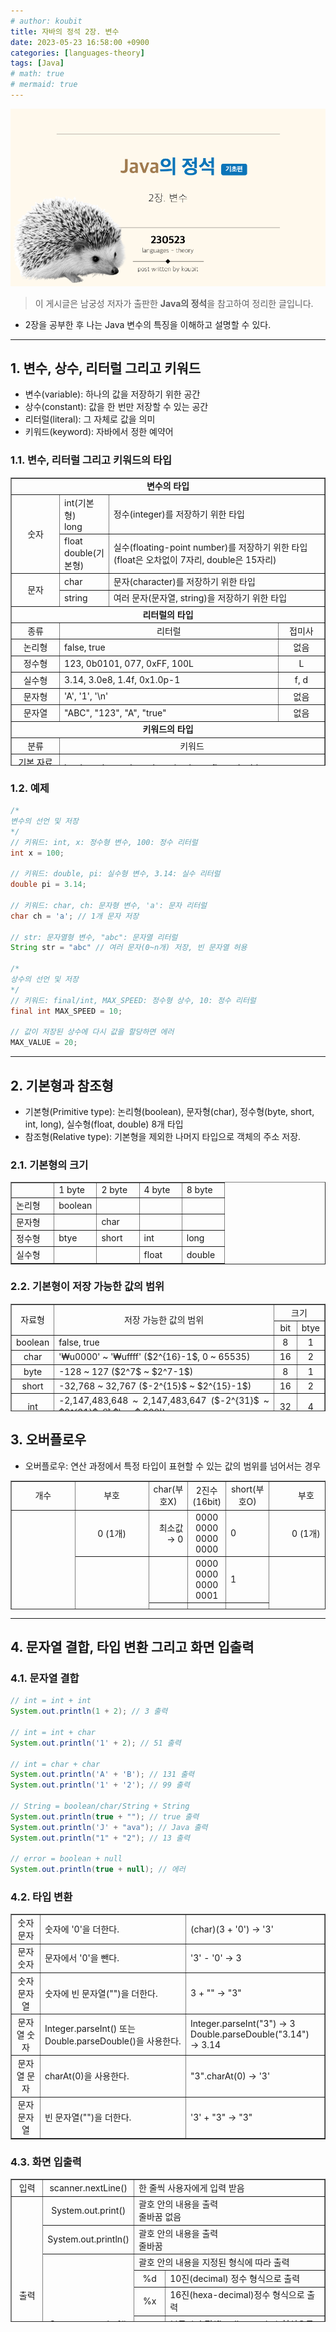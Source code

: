 ```yaml
---
# author: koubit
title: 자바의 정석 2장. 변수
date: 2023-05-23 16:58:00 +0900
categories: [languages-theory]
tags: [Java]
# math: true
# mermaid: true
---
```


![슬라이드1](/assets/img/computer-science/languages/theory/20230523-slide1.png)

> 이 게시글은 남궁성 저자가 출판한 **Java의 정석**을 참고하여 정리한 글입니다.

* 2장을 공부한 후 나는 Java 변수의 특징을 이해하고 설명할 수 있다.

* * *

## 1. 변수, 상수, 리터럴 그리고 키워드
* 변수(variable): 하나의 값을 저장하기 위한 공간
* 상수(constant): 값을 한 번만 저장할 수 있는 공간
* 리터럴(literal): 그 자체로 값을 의미
* 키워드(keyword): 자바에서 정한 예약어

### 1.1. 변수, 리터럴 그리고 키워드의 타입
<table style="border-collapse: collapse; width: 100%; height: 461px;" border="1" data-ke-align="alignLeft">
    <tbody>
        <tr style="height: 18px;">
            <td style="width: 99.9272%; text-align: center; height: 18px;" colspan="4"><b>변수의 타입</b></td>
        </tr>
        <tr style="height: 36px;">
            <td style="width: 15.4263%; height: 73px; text-align: center;" rowspan="2">숫자</td>
            <td style="width: 15.3876%; height: 36px;">int(기본형)<br />long</td>
            <td style="width: 69.1133%; height: 36px;" colspan="2">정수(integer)를 저장하기 위한 타입</td>
        </tr>
        <tr style="height: 37px;">
            <td style="width: 15.3876%; height: 37px;">float<br />double(기본형)</td>
            <td style="width: 69.1133%; height: 37px;" colspan="2">실수(floating-point number)를 저장하기 위한 타입<br />(float은
                오차없이 7자리, double은 15자리)</td>
        </tr>
        <tr style="height: 18px;">
            <td style="width: 15.4263%; height: 36px; text-align: center;" rowspan="2">문자</td>
            <td style="width: 15.3876%; height: 18px;">char</td>
            <td style="width: 69.1133%; height: 18px;" colspan="2">문자(character)를 저장하기 위한 타입</td>
        </tr>
        <tr style="height: 18px;">
            <td style="width: 15.3876%; height: 18px;">string</td>
            <td style="width: 69.1133%; height: 18px;" colspan="2">여러 문자(문자열, string)을 저장하기 위한 타입</td>
        </tr>
        <tr style="height: 18px;">
            <td style="width: 99.9272%; text-align: center; height: 18px;" colspan="4"><b>리터럴의 타입</b></td>
        </tr>
        <tr style="height: 18px;">
            <td style="width: 15.4263%; height: 18px; text-align: center;">종류</td>
            <td style="width: 69.6561%; height: 18px; text-align: center;" colspan="2">리터럴</td>
            <td style="width: 14.8448%; height: 18px; text-align: center;">접미사</td>
        </tr>
        <tr style="height: 18px;">
            <td style="width: 15.4263%; height: 18px; text-align: center;">논리형</td>
            <td style="width: 69.6561%; height: 18px;" colspan="2">false, true</td>
            <td style="width: 14.8448%; height: 18px; text-align: center;">없음</td>
        </tr>
        <tr style="height: 18px;">
            <td style="width: 15.4263%; height: 18px; text-align: center;">정수형</td>
            <td style="width: 69.6561%; height: 18px;" colspan="2">123, 0b0101, 077, 0xFF, 100L</td>
            <td style="width: 14.8448%; height: 18px; text-align: center;">L</td>
        </tr>
        <tr style="height: 18px;">
            <td style="width: 15.4263%; height: 18px; text-align: center;">실수형</td>
            <td style="width: 69.6561%; height: 18px;" colspan="2">3.14, 3.0e8, 1.4f, 0x1.0p-1</td>
            <td style="width: 14.8448%; height: 18px; text-align: center;">f, d</td>
        </tr>
        <tr style="height: 10px;">
            <td style="width: 15.4263%; height: 10px; text-align: center;">문자형</td>
            <td style="width: 69.6561%; height: 10px;" colspan="2">'A', '1', '\n'</td>
            <td style="width: 14.8448%; height: 10px; text-align: center;">없음</td>
        </tr>
        <tr style="height: 18px;">
            <td style="width: 15.4263%; height: 18px; text-align: center;">문자열</td>
            <td style="height: 18px; width: 69.6561%;" colspan="2">"ABC", "123", "A", "true"</td>
            <td style="width: 14.8448%; height: 18px; text-align: center;">없음</td>
        </tr>
        <tr style="height: 18px;">
            <td style="width: 99.9272%; text-align: center; height: 18px;" colspan="4"><b>키워드의 타입</b></td>
        </tr>
        <tr style="height: 18px;">
            <td style="width: 15.4263%; text-align: center; height: 18px;">분류</td>
            <td style="width: 84.5009%; height: 18px; text-align: center;" colspan="3">키워드</td>
        </tr>
        <tr style="height: 18px;">
            <td style="width: 15.4263%; text-align: center; height: 18px;">기본 자료형</td>
            <td style="width: 84.5009%; height: 18px; text-align: justify;" colspan="3">boolean, byte, char, short, int,
                long, float, double</td>
        </tr>
        <tr style="height: 18px;">
            <td style="width: 15.4263%; text-align: center; height: 18px;">접근 지정자</td>
            <td style="width: 84.5009%; height: 18px; text-align: justify;" colspan="3">private, protected, public</td>
        </tr>
        <tr style="height: 18px;">
            <td style="width: 15.4263%; text-align: center; height: 18px;">클래스 관련</td>
            <td style="width: 84.5009%; height: 18px; text-align: justify;" colspan="3">class, abstract, interface,
                extends, implements</td>
        </tr>
        <tr style="height: 18px;">
            <td style="width: 15.4263%; text-align: center; height: 18px;">객체 관련</td>
            <td style="width: 84.5009%; height: 18px; text-align: justify;" colspan="3">new, instanceof, this, super,
                null</td>
        </tr>
        <tr style="height: 18px;">
            <td style="width: 15.4263%; text-align: center; height: 18px;">메소드 관련</td>
            <td style="width: 84.5009%; height: 18px; text-align: justify;" colspan="3">void, return</td>
        </tr>
        <tr style="height: 18px;">
            <td style="width: 15.4263%; text-align: center; height: 18px;">제어문</td>
            <td style="width: 84.5009%; height: 18px; text-align: justify;" colspan="3">if, else, switch, case, default,
                for, do, while, break, continue</td>
        </tr>
        <tr style="height: 18px;">
            <td style="width: 15.4263%; text-align: center; height: 18px;">논리 값</td>
            <td style="width: 84.5009%; height: 18px; text-align: justify;" colspan="3">true, false</td>
        </tr>
        <tr style="height: 18px;">
            <td style="width: 15.4263%; text-align: center; height: 18px;">예외 처리</td>
            <td style="width: 84.5009%; height: 18px; text-align: justify;" colspan="3">try, catch, finally, throw,
                throws</td>
        </tr>
        <tr style="height: 18px;">
            <td style="width: 15.4263%; text-align: center; height: 18px;">기타</td>
            <td style="width: 84.5009%; height: 18px; text-align: justify;" colspan="3">transient, volatile, package,
                import, synchronized, native, final, static, strictftp</td>
        </tr>
        <tr style="height: 18px;">
            <td style="width: 15.4263%; text-align: center; height: 18px;">사용되지 않음</td>
            <td style="width: 84.5009%; height: 18px; text-align: justify;" colspan="3">goto, const</td>
        </tr>
    </tbody>
</table>

### 1.2. 예제
```java
/*
변수의 선언 및 저장
*/
// 키워드: int, x: 정수형 변수, 100: 정수 리터럴
int x = 100;

// 키워드: double, pi: 실수형 변수, 3.14: 실수 리터럴
double pi = 3.14;

// 키워드: char, ch: 문자형 변수, 'a': 문자 리터럴
char ch = 'a'; // 1개 문자 저장

// str: 문자열형 변수, "abc": 문자열 리터럴
String str = "abc" // 여러 문자(0~n개) 저장, 빈 문자열 허용

/*
상수의 선언 및 저장
*/
// 키워드: final/int, MAX_SPEED: 정수형 상수, 10: 정수 리터럴
final int MAX_SPEED = 10;

// 값이 저장된 상수에 다시 값을 할당하면 에러
MAX_VALUE = 20;
```

* * *

## 2. 기본형과 참조형
* 기본형(Primitive type): 논리형(boolean), 문자형(char), 정수형(byte, short, int, long), 실수형(float, double) 8개 타입
* 참조형(Relative type): 기본형을 제외한 나머지 타입으로 객체의 주소 저장.

### 2.1. 기본형의 크기
<table style="border-collapse: collapse; width: 100%;" border="1" data-ke-align="alignLeft">
    <tbody>
        <tr>
            <td style="width: 20%;">&nbsp;</td>
            <td style="width: 20%;">1 byte</td>
            <td style="width: 20%;">2 byte</td>
            <td style="width: 20%;">4 byte</td>
            <td style="width: 20%;">8 byte</td>
        </tr>
        <tr>
            <td style="width: 20%;">논리형</td>
            <td style="width: 20%;">boolean</td>
            <td style="width: 20%;">&nbsp;</td>
            <td style="width: 20%;">&nbsp;</td>
            <td style="width: 20%;">&nbsp;</td>
        </tr>
        <tr>
            <td style="width: 20%;">문자형</td>
            <td style="width: 20%;">&nbsp;</td>
            <td style="width: 20%;">char</td>
            <td style="width: 20%;">&nbsp;</td>
            <td style="width: 20%;">&nbsp;</td>
        </tr>
        <tr>
            <td style="width: 20%;">정수형</td>
            <td style="width: 20%;">btye</td>
            <td style="width: 20%;">short</td>
            <td style="width: 20%;">int</td>
            <td style="width: 20%;">long</td>
        </tr>
        <tr>
            <td style="width: 20%;">실수형</td>
            <td style="width: 20%;">&nbsp;</td>
            <td style="width: 20%;">&nbsp;</td>
            <td style="width: 20%;">float</td>
            <td style="width: 20%;">double</td>
        </tr>
    </tbody>
</table>

### 2.2. 기본형이 저장 가능한 값의 범위
<table style="border-collapse: collapse; width: 100%; height: 172px;" border="1" data-ke-align="alignLeft">
    <tbody>
        <tr style="height: 18px;">
            <td style="width: 13.3721%; text-align: center; height: 35px;" rowspan="2">자료형</td>
            <td style="width: 72.4419%; text-align: center; height: 35px;" rowspan="2">저장 가능한 값의 범위</td>
            <td style="width: 14.186%; text-align: center; height: 18px;" colspan="2">크기</td>
        </tr>
        <tr style="height: 17px;">
            <td style="width: 7.44185%; text-align: center; height: 17px;">bit</td>
            <td style="width: 6.74418%; text-align: center; height: 17px;">btye</td>
        </tr>
        <tr style="height: 17px;">
            <td style="width: 13.3721%; text-align: center; height: 17px;">boolean</td>
            <td style="width: 72.4419%; text-align: justify; height: 17px;">false, true</td>
            <td style="width: 7.44185%; text-align: center; height: 17px;">8</td>
            <td style="width: 6.74418%; text-align: center; height: 17px;">1</td>
        </tr>
        <tr style="height: 17px;">
            <td style="width: 13.3721%; text-align: center; height: 17px;">char</td>
            <td style="width: 72.4419%; text-align: justify; height: 17px;">'₩u0000' ~ '₩uffff' ($2^{16}-1$, 0 ~ 65535)
            </td>
            <td style="width: 7.44185%; text-align: center; height: 17px;">16</td>
            <td style="width: 6.74418%; text-align: center; height: 17px;">2</td>
        </tr>
        <tr style="height: 17px;">
            <td style="width: 13.3721%; text-align: center; height: 17px;">byte</td>
            <td style="width: 72.4419%; text-align: justify; height: 17px;">-128 ~ 127 ($2^7$ ~ $2^7-1$)</td>
            <td style="width: 7.44185%; text-align: center; height: 17px;">8</td>
            <td style="width: 6.74418%; text-align: center; height: 17px;">1</td>
        </tr>
        <tr style="height: 17px;">
            <td style="width: 13.3721%; text-align: center; height: 17px;">short</td>
            <td style="width: 72.4419%; text-align: justify; height: 17px;">-32,768 ~ 32,767 ($-2^{15}$ ~ $2^{15}-1$)
            </td>
            <td style="width: 7.44185%; text-align: center; height: 17px;">16</td>
            <td style="width: 6.74418%; text-align: center; height: 17px;">2</td>
        </tr>
        <tr style="height: 18px;">
            <td style="width: 13.3721%; text-align: center; height: 18px;">int</td>
            <td style="width: 72.4419%; text-align: justify; height: 18px;">-2,147,483,648 ~ 2,147,483,647 ($-2^{31}$ ~
                $2^{31}$, 약 $\pm$ 20억)</td>
            <td style="width: 7.44185%; text-align: center; height: 18px;">32</td>
            <td style="width: 6.74418%; text-align: center; height: 18px;">4</td>
        </tr>
        <tr style="height: 17px;">
            <td style="width: 13.3721%; text-align: center; height: 17px;">long</td>
            <td style="width: 72.4419%; text-align: justify; height: 17px;">-9,223,372,036,854,775,808 ~
                9,223,372,036,854,775,807 ($-2^{63}$~$2^{63}-1$)</td>
            <td style="width: 7.44185%; text-align: center; height: 17px;">64</td>
            <td style="width: 6.74418%; text-align: center; height: 17px;">8</td>
        </tr>
        <tr style="height: 17px;">
            <td style="width: 13.3721%; text-align: center; height: 17px;">float</td>
            <td style="width: 72.4419%; text-align: justify; height: 17px;"><span
                    style="text-align: justify;">-3.4E38</span> ~ 3.4E38 ($-3.4x10^{38}$ ~
                $3.4x10^{38}$)</td>
            <td style="width: 7.44185%; text-align: center; height: 17px;">32</td>
            <td style="width: 6.74418%; text-align: center; height: 17px;">4</td>
        </tr>
        <tr style="height: 17px;">
            <td style="width: 13.3721%; text-align: center; height: 17px;">double</td>
            <td style="width: 72.4419%; text-align: justify; height: 17px;"><span
                    style="text-align: justify;"><span>-</span>1.8E308</span>&nbsp;~ 1.8E308
                ($-1.8x10^{308}$ ~ $1.8x10^{308}$)</td>
            <td style="width: 7.44185%; text-align: center; height: 17px;">64</td>
            <td style="width: 6.74418%; text-align: center; height: 17px;">8</td>
        </tr>
    </tbody>
</table>

## 3. 오버플로우
* 오버플로우: 연산 과정에서 특정 타입이 표현할 수 있는 값의 범위를 넘어서는 경우

<table style="border-collapse: collapse; width: 100%; height: 206px;" border="1" data-ke-align="alignLeft">
    <tbody>
        <tr style="height: 18px;">
            <td style="width: 12.7131%; text-align: center; height: 18px;">개수</td>
            <td style="width: 15.3878%; text-align: center; height: 18px;">부호</td>
            <td style="width: 16.0853%; text-align: center; height: 18px;">char(부호X)</td>
            <td style="width: 24.5736%; text-align: center; height: 18px;">2진수(16bit)</td>
            <td style="width: 16.3178%; text-align: center; height: 18px;">short(부호O)</td>
            <td style="width: 14.9226%; text-align: center; height: 18px;">부호</td>
        </tr>
        <tr style="height: 34px;">
            <td style="width: 12.7131%; height: 188px; text-align: center;" rowspan="10">65536개<br />($2^{16}$개)</td>
            <td style="width: 15.3878%; height: 34px; text-align: center;">0 (1개)</td>
            <td style="width: 16.0853%; height: 34px; text-align: right;">최소값 &rarr; 0</td>
            <td style="width: 24.5736%; height: 34px; text-align: center;">0000 0000 0000 0000</td>
            <td style="width: 16.3178%; height: 34px; text-align: left;">0</td>
            <td style="width: 14.9226%; height: 34px; text-align: center;">0 (1개)</td>
        </tr>
        <tr style="height: 18px;">
            <td style="width: 15.3878%; height: 154px; text-align: center;" rowspan="9">
                양수<br />($2^{16}-1$개,<br />65535개)</td>
            <td style="width: 16.0853%; height: 18px; text-align: right;">&nbsp;</td>
            <td style="width: 24.5736%; height: 18px; text-align: center;">0000 0000 0000 0001</td>
            <td style="width: 16.3178%; height: 18px; text-align: left;">1</td>
            <td style="width: 14.9226%; height: 69px; text-align: center;" rowspan="4">
                양수<br />($2^{15}-1$개,<br />32767개)</td>
        </tr>
        <tr style="height: 17px;">
            <td style="width: 16.0853%; height: 17px; text-align: right;">...</td>
            <td style="width: 24.5736%; height: 17px; text-align: center;">...</td>
            <td style="width: 16.3178%; height: 17px; text-align: left;">...</td>
        </tr>
        <tr style="height: 17px;">
            <td style="width: 16.0853%; height: 17px; text-align: right;">32766</td>
            <td style="width: 24.5736%; height: 17px; text-align: center;">0111 1111 1111 1110</td>
            <td style="width: 16.3178%; height: 17px; text-align: left;">32766</td>
        </tr>
        <tr style="height: 17px;">
            <td style="width: 16.0853%; height: 17px; text-align: right;">32767</td>
            <td style="width: 24.5736%; height: 17px; text-align: center;">0111 1111 1111 1111</td>
            <td style="width: 16.3178%; height: 17px; text-align: left;">32767&nbsp; &larr; 최대값</td>
        </tr>
        <tr style="height: 17px;">
            <td style="width: 16.0853%; height: 17px; text-align: right;">32768</td>
            <td style="width: 24.5736%; height: 17px; text-align: center;">1000 0000 0000 0000</td>
            <td style="width: 16.3178%; height: 17px; text-align: left;">-32768 &larr; 최소값</td>
            <td style="width: 14.9226%; height: 85px; text-align: center;" rowspan="5">양수<br />($2^{15}$개,<br />32768개)
            </td>
        </tr>
        <tr style="height: 17px;">
            <td style="width: 16.0853%; height: 17px; text-align: right;">32769</td>
            <td style="width: 24.5736%; height: 17px; text-align: center;">1000 0000 0000 0001</td>
            <td style="width: 16.3178%; height: 17px; text-align: left;">-32767</td>
        </tr>
        <tr style="height: 17px;">
            <td style="width: 16.0853%; height: 17px; text-align: right;">...</td>
            <td style="width: 24.5736%; height: 17px; text-align: center;">...</td>
            <td style="width: 16.3178%; height: 17px; text-align: left;">...</td>
        </tr>
        <tr style="height: 17px;">
            <td style="width: 16.0853%; height: 17px; text-align: right;">65534</td>
            <td style="width: 24.5736%; height: 17px; text-align: center;">1111 1111 1111 1110</td>
            <td style="width: 16.3178%; height: 17px; text-align: left;">-2</td>
        </tr>
        <tr style="height: 17px;">
            <td style="width: 16.0853%; height: 17px; text-align: right;">최대값 &rarr; 65535</td>
            <td style="width: 24.5736%; height: 17px; text-align: center;">1111 1111 1111 1111</td>
            <td style="width: 16.3178%; height: 17px; text-align: left;">-1</td>
        </tr>
    </tbody>
</table>

* * *

## 4. 문자열 결합, 타입 변환 그리고 화면 입출력
### 4.1. 문자열 결합
```java
// int = int + int
System.out.println(1 + 2); // 3 출력

// int = int + char
System.out.println('1' + 2); // 51 출력

// int = char + char
System.out.println('A' + 'B'); // 131 출력
System.out.println('1' + '2'); // 99 출력

// String = boolean/char/String + String
System.out.println(true + ""); // true 출력
System.out.println('J' + "ava"); // Java 출력
System.out.println("1" + "2"); // 13 출력

// error = boolean + null
System.out.println(true + null); // 에러
```

### 4.2. 타입 변환
<table style="border-collapse: collapse; width: 100%;" border="1" data-ke-align="alignLeft">
    <tbody>
        <tr>
            <td style="text-align: center;">숫자 문자</td>
            <td>숫자에 '0'을 더한다.</td>
            <td>(char)(3 + '0') &rarr; '3'</td>
        </tr>
        <tr>
            <td style="text-align: center;">문자 숫자</td>
            <td>문자에서 '0'을 뺀다.</td>
            <td>'3' - '0' &rarr; 3</td>
        </tr>
        <tr>
            <td style="text-align: center;">숫자 문자열</td>
            <td>숫자에 빈 문자열("")을 더한다.</td>
            <td>3 + "" &rarr; "3"</td>
        </tr>
        <tr>
            <td style="text-align: center;">문자열 숫자</td>
            <td>Integer.parseInt() 또는 Double.parseDouble()을 사용한다.</td>
            <td>Integer.parseInt("3") &rarr; 3<br />Double.parseDouble("3.14") &rarr; 3.14</td>
        </tr>
        <tr>
            <td style="text-align: center;">문자열 문자</td>
            <td>charAt(0)을 사용한다.</td>
            <td>"3".charAt(0) &rarr; '3'</td>
        </tr>
        <tr>
            <td style="text-align: center;">문자 문자열</td>
            <td>빈 문자열("")을 더한다.</td>
            <td>'3' + "3" &rarr; "3"</td>
        </tr>
    </tbody>
</table>

### 4.3. 화면 입출력
<table style="border-collapse: collapse; width: 100%; height: 229px;" border="1" data-ke-align="alignLeft">
    <tbody>
        <tr style="height: 17px;">
            <td style="width: 11.124%; height: 17px; text-align: center;">입력</td>
            <td style="width: 19.4961%; height: 17px; text-align: center;">scanner.nextLine()</td>
            <td style="width: 69.3798%; height: 17px;" colspan="2">한 줄씩 사용자에게 입력 받음</td>
        </tr>
        <tr style="height: 37px;">
            <td style="width: 11.124%; height: 212px; text-align: center;" rowspan="8">출력</td>
            <td style="width: 19.4961%; height: 37px; text-align: center;">System.out.print()</td>
            <td style="width: 69.3798%; height: 37px;" colspan="2">괄호 안의 내용을 출력<br />줄바꿈 없음</td>
        </tr>
        <tr style="height: 37px;">
            <td style="width: 19.4961%; height: 37px; text-align: center;">System.out.println()</td>
            <td style="width: 69.3798%; height: 37px;" colspan="2">괄호 안의 내용을 출력<br />줄바꿈</td>
        </tr>
        <tr style="height: 18px;">
            <td style="width: 19.4961%; height: 138px; text-align: center;" rowspan="6">System.out.printf()</td>
            <td style="width: 69.3798%; height: 18px;" colspan="2">괄호 안의 내용을 지정된 형식에 따라 출력</td>
        </tr>
        <tr style="height: 18px;">
            <td style="width: 10.6202%; text-align: center; height: 18px;">%d</td>
            <td style="width: 58.7596%; height: 18px;">10진(decimal) 정수 형식으로 출력</td>
        </tr>
        <tr style="height: 18px;">
            <td style="width: 10.6202%; text-align: center; height: 18px;">%x</td>
            <td style="width: 58.7596%; height: 18px;">16진(hexa-decimal)정수 형식으로 출력</td>
        </tr>
        <tr style="height: 18px;">
            <td style="width: 10.6202%; text-align: center; height: 18px;">%f</td>
            <td style="width: 58.7596%; height: 18px;">부동 소수점(floatiing-point) 형식으로 출력</td>
        </tr>
        <tr style="height: 18px;">
            <td style="width: 10.6202%; text-align: center; height: 18px;">%c</td>
            <td style="width: 58.7596%; height: 18px;">문자(character)로 출력</td>
        </tr>
        <tr style="height: 48px;">
            <td style="width: 10.6202%; text-align: center; height: 48px;">%s</td>
            <td style="width: 58.7596%; height: 48px;">문자열(string)로 출력</td>
        </tr>
    </tbody>
</table>
